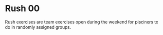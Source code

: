 # Rush 00

Rush exercises are team exercises open during the weekend for pisciners to do in randomly assigned groups.

